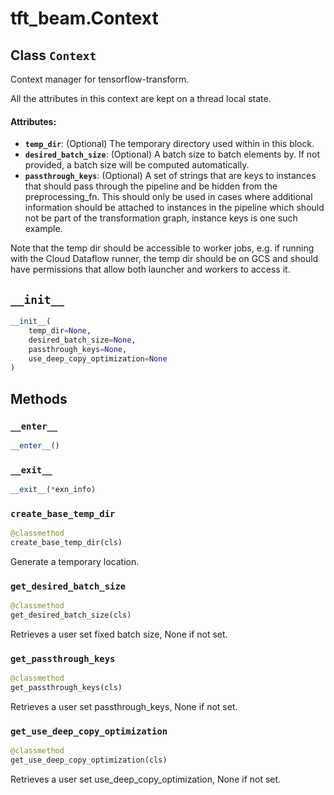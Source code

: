 <div itemscope itemtype="http://developers.google.com/ReferenceObject">
<meta itemprop="name" content="tft_beam.Context" />
<meta itemprop="path" content="Stable" />
<meta itemprop="property" content="__enter__"/>
<meta itemprop="property" content="__exit__"/>
<meta itemprop="property" content="__init__"/>
<meta itemprop="property" content="create_base_temp_dir"/>
<meta itemprop="property" content="get_desired_batch_size"/>
<meta itemprop="property" content="get_passthrough_keys"/>
<meta itemprop="property" content="get_use_deep_copy_optimization"/>
</div>

# tft_beam.Context

## Class `Context`



Context manager for tensorflow-transform.

All the attributes in this context are kept on a thread local state.

#### Attributes:

* <b>`temp_dir`</b>: (Optional) The temporary directory used within in this block.
* <b>`desired_batch_size`</b>: (Optional) A batch size to batch elements by. If not
      provided, a batch size will be computed automatically.
* <b>`passthrough_keys`</b>: (Optional) A set of strings that are keys to
      instances that should pass through the pipeline and be hidden from
      the preprocessing_fn. This should only be used in cases where additional
      information should be attached to instances in the pipeline which should
      not be part of the transformation graph, instance keys is one such
      example.

Note that the temp dir should be accessible to worker jobs, e.g. if running
with the Cloud Dataflow runner, the temp dir should be on GCS and should have
permissions that allow both launcher and workers to access it.

<h2 id="__init__"><code>__init__</code></h2>

``` python
__init__(
    temp_dir=None,
    desired_batch_size=None,
    passthrough_keys=None,
    use_deep_copy_optimization=None
)
```





## Methods

<h3 id="__enter__"><code>__enter__</code></h3>

``` python
__enter__()
```



<h3 id="__exit__"><code>__exit__</code></h3>

``` python
__exit__(*exn_info)
```



<h3 id="create_base_temp_dir"><code>create_base_temp_dir</code></h3>

``` python
@classmethod
create_base_temp_dir(cls)
```

Generate a temporary location.

<h3 id="get_desired_batch_size"><code>get_desired_batch_size</code></h3>

``` python
@classmethod
get_desired_batch_size(cls)
```

Retrieves a user set fixed batch size, None if not set.

<h3 id="get_passthrough_keys"><code>get_passthrough_keys</code></h3>

``` python
@classmethod
get_passthrough_keys(cls)
```

Retrieves a user set passthrough_keys, None if not set.

<h3 id="get_use_deep_copy_optimization"><code>get_use_deep_copy_optimization</code></h3>

``` python
@classmethod
get_use_deep_copy_optimization(cls)
```

Retrieves a user set use_deep_copy_optimization, None if not set.



